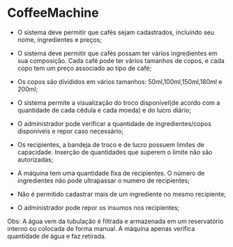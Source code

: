 # CoffeeMachine 

 - O sistema deve permitir que cafés sejam cadastrados, incluindo seu nome, ingredientes e preços;

- O sistema deve permitir que cafés possam ter vários ingredientes em sua composição. Cada café pode ter vários tamanhos de copos, e cada copo tem um preço associado ao tipo de café;

- Os copos são divididos em vários tamanhos: 50ml,100ml,150ml,180ml e 200ml;

- O sistema permite a visualização do troco disponível(de acordo com a quantidade de cada cédula e cada moeda) e do lucro diário;

- O administrador pode verificar a quantidade de ingredientes/copos disponíveis e repor caso necessário;

- Os recipientes, a bandeja de troco e de lucro possuem limites de capacidade. Inserção de quantidades que superem o limite não são autorizadas;

- A máquina tem uma quantidade fixa de recipientes. O número de ingredientes não pode ultrapassar o numero de recipientes;

- Não é permitido cadastrar mais de um ingrediente no mesmo recipiente; 

- O administrador pode repor os insumos nos recipientes;

Obs: A água vem da tubulação é filtrada e armazenada em um reservatório interno ou colocada de forma manual. A máquina apenas verifica quantidade de água e faz retirada.
